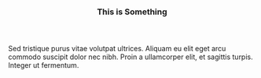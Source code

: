 <header>
  <h3>This is Something</h3>
</header>

Sed tristique purus vitae volutpat ultrices. Aliquam eu elit eget arcu commodo
suscipit dolor nec nibh. Proin a ullamcorper elit, et sagittis turpis. Integer
ut fermentum.
